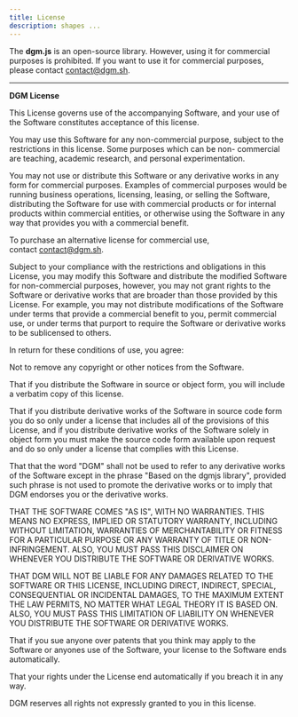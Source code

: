 ```yaml
---
title: License
description: shapes ...
---
```


The **dgm.js** is an open-source library. However, using it for commercial purposes is prohibited. If you want to use it for commercial purposes, please contact contact@dgm.sh.

---

**DGM License**

This License governs use of the accompanying Software, and your use of the Software constitutes acceptance of this license.

You may use this Software for any non-commercial purpose, subject to the restrictions in this license. Some purposes which can be non- commercial are teaching, academic research, and personal experimentation.

You may not use or distribute this Software or any derivative works in any form for commercial purposes. Examples of commercial purposes would be running business operations, licensing, leasing, or selling the Software, distributing the Software for use with commercial products or for internal products within commercial entities, or otherwise using the Software in any way that provides you with a commercial benefit.

To purchase an alternative license for commercial use, contact contact@dgm.sh.

Subject to your compliance with the restrictions and obligations in this License, you may modify this Software and distribute the modified Software for non-commercial purposes, however, you may not grant rights to the Software or derivative works that are broader than those provided by this License. For example, you may not distribute modifications of the Software under terms that provide a commercial benefit to you, permit commercial use, or under terms that purport to require the Software or derivative works to be sublicensed to others.

In return for these conditions of use, you agree:

Not to remove any copyright or other notices from the Software.

That if you distribute the Software in source or object form, you will include a verbatim copy of this license.

That if you distribute derivative works of the Software in source code form you do so only under a license that includes all of the provisions of this License, and if you distribute derivative works of the Software solely in object form you must make the source code form available upon request and do so only under a license that complies with this License.

That that the word "DGM" shall not be used to refer to any derivative works of the Software except in the phrase "Based on the dgmjs library", provided such phrase is not used to promote the derivative works or to imply that DGM endorses you or the derivative works.

THAT THE SOFTWARE COMES "AS IS", WITH NO WARRANTIES. THIS MEANS NO EXPRESS, IMPLIED OR STATUTORY WARRANTY, INCLUDING WITHOUT LIMITATION, WARRANTIES OF MERCHANTABILITY OR FITNESS FOR A PARTICULAR PURPOSE OR ANY WARRANTY OF TITLE OR NON-INFRINGEMENT. ALSO, YOU MUST PASS THIS DISCLAIMER ON WHENEVER YOU DISTRIBUTE THE SOFTWARE OR DERIVATIVE WORKS.

THAT DGM WILL NOT BE LIABLE FOR ANY DAMAGES RELATED TO THE SOFTWARE OR THIS LICENSE, INCLUDING DIRECT, INDIRECT, SPECIAL, CONSEQUENTIAL OR INCIDENTAL DAMAGES, TO THE MAXIMUM EXTENT THE LAW PERMITS, NO MATTER WHAT LEGAL THEORY IT IS BASED ON. ALSO, YOU MUST PASS THIS LIMITATION OF LIABILITY ON WHENEVER YOU DISTRIBUTE THE SOFTWARE OR DERIVATIVE WORKS.

That if you sue anyone over patents that you think may apply to the Software or anyones use of the Software, your license to the Software ends automatically.

That your rights under the License end automatically if you breach it in any way.

DGM reserves all rights not expressly granted to you in this license.